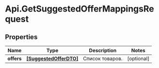 # Api.GetSuggestedOfferMappingsRequest

## Properties

Name | Type | Description | Notes
------------ | ------------- | ------------- | -------------
**offers** | [**[SuggestedOfferDTO]**](SuggestedOfferDTO.md) | Список товаров. | [optional] 


